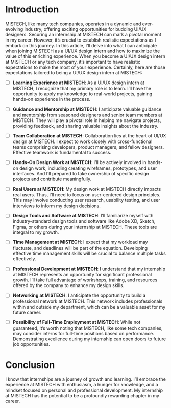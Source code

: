 # Introduction

MISTECH, like many tech companies, operates in a dynamic and ever-evolving industry, offering exciting opportunities for budding UI/UX designers. Securing an internship at MISTECH can mark a pivotal moment in my career. However, it’s crucial to establish realistic expectations as I embark on this journey. In this article, I’ll delve into what I can anticipate when joining MISTECH as a UI/UX design intern and how to maximize the value of this enriching experience. When you become a UI/UX design intern at MISTECH or any tech company, it’s important to have realistic expectations to make the most of your experience. Certainly, here are those expectations tailored to being a UI/UX design intern at MISTECH:

- [ ] **Learning Experience at MISTECH**: As a UI/UX design intern at MISTECH, I recognize that my primary role is to learn. I’ll have the opportunity to apply my knowledge to real-world projects, gaining hands-on experience in the process.

- [ ] **Guidance and Mentorship at MISTECH**: I anticipate valuable guidance and mentorship from seasoned designers and senior team members at MISTECH. They will play a pivotal role in helping me navigate projects, providing feedback, and sharing valuable insights about the industry.

- [ ] **Team Collaboration at MISTECH**: Collaboration lies at the heart of UI/UX design at MISTECH. I expect to work closely with cross-functional teams comprising developers, product managers, and fellow designers. Effective teamwork is fundamental to success.

- [ ] **Hands-On Design Work at MISTECH**: I’ll be actively involved in hands-on design work, including creating wireframes, prototypes, and user interfaces. And I’ll prepared to take ownership of specific design projects and contribute meaningfully.

- [ ] **Real Users at MISTECH**: My design work at MISTECH directly impacts real users. Thus, I’ll need to focus on user-centered design principles. This may involve conducting user research, usability testing, and user interviews to inform my design decisions.

- [ ] **Design Tools and Software at MISTECH**: I’ll familiarize myself with industry-standard design tools and software like Adobe XD, Sketch, Figma, or others during your internship at MISTECH. These tools are integral to my growth.

- [ ] **Time Management at MISTECH**: I expect that my workload may fluctuate, and deadlines will be part of the equation. Developing effective time management skills will be crucial to balance multiple tasks effectively.

- [ ] **Professional Development at MISTECH**: I understand that my internship at MISTECH represents an opportunity for significant professional growth. I’ll take full advantage of workshops, training, and resources offered by the company to enhance my design skills.

- [ ] **Networking at MISTECH**: I anticipate the opportunity to build a professional network at MISTECH. This network includes professionals within and outside my department, which can be a valuable asset for my future career.

- [ ] **Possibility of Full-Time Employment at MISTECH**: While not guaranteed, it’s worth noting that MISTECH, like some tech companies, may consider interns for full-time positions based on performance. Demonstrating excellence during my internship can open doors to future job opportunities.

# Conclusion

I know that internships are a journey of growth and learning. I’ll embrace the experience at MISTECH with enthusiasm, a hunger for knowledge, and a mindset focused on personal and professional development. My internship at MISTECH has the potential to be a profoundly rewarding chapter in my career.
